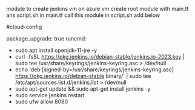 module to create jenkins vm on azure vm
create root module with main.tf ans script.sh
in main.tf call this module 
in script.sh add below

#cloud-config

package_upgrade: true
runcmd:
  - sudo apt install openjdk-11-jre -y
  - curl -fsSL https://pkg.jenkins.io/debian-stable/jenkins.io-2023.key | sudo tee /usr/share/keyrings/jenkins-keyring.asc > /dev/null
  -  echo 'deb [signed-by=/usr/share/keyrings/jenkins-keyring.asc] https://pkg.jenkins.io/debian-stable binary/' | sudo tee /etc/apt/sources.list.d/jenkins.list > /dev/null
  - sudo apt-get update && sudo apt-get install jenkins -y
  - sudo service jenkins restart
  - sudo ufw allow 8080
